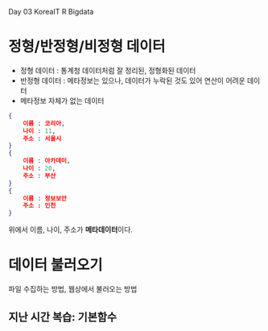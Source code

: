 Day 03
KoreaIT
R Bigdata

# 정형/반정형/비정형 데이터
- 정형 데이터 : 통계청 데이터처럼 잘 정리된, 정형화된 데이터
- 반정형 데이터 : 메타정보는 있으나, 데이터가 누락된 것도 있어 연산이 어려운 데이터
- 메타정보 자체가 없는 데이터

~~~ json
{
    이름 : 코리아,
    나이 : 11,
    주소 : 서울시
}
{
    이름 : 아카데미,
    나이 : 20,
    주소 : 부산
}
{
    이름 : 정보보안
    주소 : 인천
}
~~~
위에서 이름, 나이, 주소가 **메타데이터**이다.

# 데이터 불러오기
파일 수집하는 방법, 웹상에서 불러오는 방법

## 지난 시간 복습: 기본함수
